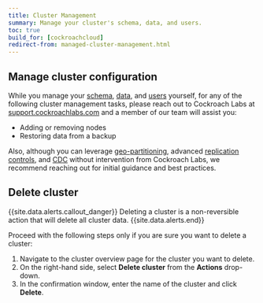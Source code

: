 ```yaml
---
title: Cluster Management
summary: Manage your cluster's schema, data, and users.
toc: true
build_for: [cockroachcloud]
redirect-from: managed-cluster-management.html
---
```


## Manage cluster configuration

While you manage your [schema](learn-cockroachdb-sql.html), [data](migration-overview.html), and [users](cockroachcloud-authorization.html#use-the-console) yourself, for any of the following cluster management tasks, please reach out to Cockroach Labs at [support.cockroachlabs.com](https://support.cockroachlabs.com) and a member of our team will assist you:

- Adding or removing nodes
- Restoring data from a backup

Also, although you can leverage [geo-partitioning](partitioning.html), advanced [replication controls](configure-replication-zones.html), and [CDC](change-data-capture.html) without intervention from Cockroach Labs, we recommend reaching out for initial guidance and best practices.  

## Delete cluster

{{site.data.alerts.callout_danger}}
Deleting a cluster is a non-reversible action that will delete all cluster data.
{{site.data.alerts.end}}

Proceed with the following steps only if you are sure you want to delete a cluster:

1. Navigate to the cluster overview page for the cluster you want to delete.
2. On the right-hand side, select **Delete cluster** from the **Actions** drop-down.
3. In the confirmation window, enter the name of the cluster and click **Delete**.
